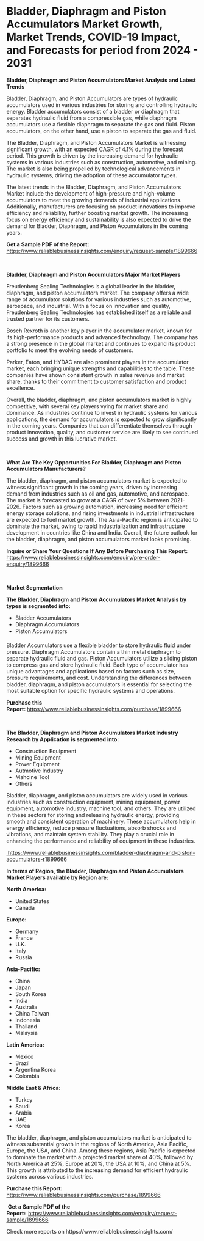 <p><h1>Bladder, Diaphragm and Piston Accumulators Market Growth, Market Trends, COVID-19 Impact, and Forecasts for period from 2024 - 2031</h1></p><p><strong>Bladder, Diaphragm and Piston Accumulators Market Analysis and Latest Trends</strong></p>
<p><p>Bladder, Diaphragm, and Piston Accumulators are types of hydraulic accumulators used in various industries for storing and controlling hydraulic energy. Bladder accumulators consist of a bladder or diaphragm that separates hydraulic fluid from a compressible gas, while diaphragm accumulators use a flexible diaphragm to separate the gas and fluid. Piston accumulators, on the other hand, use a piston to separate the gas and fluid.</p><p>The Bladder, Diaphragm, and Piston Accumulators Market is witnessing significant growth, with an expected CAGR of 4.1% during the forecast period. This growth is driven by the increasing demand for hydraulic systems in various industries such as construction, automotive, and mining. The market is also being propelled by technological advancements in hydraulic systems, driving the adoption of these accumulator types.</p><p>The latest trends in the Bladder, Diaphragm, and Piston Accumulators Market include the development of high-pressure and high-volume accumulators to meet the growing demands of industrial applications. Additionally, manufacturers are focusing on product innovations to improve efficiency and reliability, further boosting market growth. The increasing focus on energy efficiency and sustainability is also expected to drive the demand for Bladder, Diaphragm, and Piston Accumulators in the coming years.</p></p>
<p><strong>Get a Sample PDF of the Report:&nbsp;</strong> <a href="https://www.reliablebusinessinsights.com/enquiry/request-sample/1899666">https://www.reliablebusinessinsights.com/enquiry/request-sample/1899666</a></p>
<p>&nbsp;</p>
<p><strong>Bladder, Diaphragm and Piston Accumulators Major Market Players</strong></p>
<p><p>Freudenberg Sealing Technologies is a global leader in the bladder, diaphragm, and piston accumulators market. The company offers a wide range of accumulator solutions for various industries such as automotive, aerospace, and industrial. With a focus on innovation and quality, Freudenberg Sealing Technologies has established itself as a reliable and trusted partner for its customers.</p><p>Bosch Rexroth is another key player in the accumulator market, known for its high-performance products and advanced technology. The company has a strong presence in the global market and continues to expand its product portfolio to meet the evolving needs of customers.</p><p>Parker, Eaton, and HYDAC are also prominent players in the accumulator market, each bringing unique strengths and capabilities to the table. These companies have shown consistent growth in sales revenue and market share, thanks to their commitment to customer satisfaction and product excellence.</p><p>Overall, the bladder, diaphragm, and piston accumulators market is highly competitive, with several key players vying for market share and dominance. As industries continue to invest in hydraulic systems for various applications, the demand for accumulators is expected to grow significantly in the coming years. Companies that can differentiate themselves through product innovation, quality, and customer service are likely to see continued success and growth in this lucrative market.</p></p>
<p>&nbsp;</p>
<p><strong>What Are The Key Opportunities For Bladder, Diaphragm and Piston Accumulators Manufacturers?</strong></p>
<p><p>The bladder, diaphragm, and piston accumulators market is expected to witness significant growth in the coming years, driven by increasing demand from industries such as oil and gas, automotive, and aerospace. The market is forecasted to grow at a CAGR of over 5% between 2021-2026. Factors such as growing automation, increasing need for efficient energy storage solutions, and rising investments in industrial infrastructure are expected to fuel market growth. The Asia-Pacific region is anticipated to dominate the market, owing to rapid industrialization and infrastructure development in countries like China and India. Overall, the future outlook for the bladder, diaphragm, and piston accumulators market looks promising.</p></p>
<p><strong>Inquire or Share Your Questions If Any Before Purchasing This Report:</strong> <a href="https://www.reliablebusinessinsights.com/enquiry/pre-order-enquiry/1899666">https://www.reliablebusinessinsights.com/enquiry/pre-order-enquiry/1899666</a></p>
<p>&nbsp;</p>
<p><strong>Market Segmentation</strong></p>
<p><strong>The Bladder, Diaphragm and Piston Accumulators Market Analysis by types is segmented into:</strong></p>
<p><ul><li>Bladder Accumulators</li><li>Diaphragm Accumulators</li><li>Piston Accumulators</li></ul></p>
<p><p>Bladder Accumulators use a flexible bladder to store hydraulic fluid under pressure. Diaphragm Accumulators contain a thin metal diaphragm to separate hydraulic fluid and gas. Piston Accumulators utilize a sliding piston to compress gas and store hydraulic fluid. Each type of accumulator has unique advantages and applications based on factors such as size, pressure requirements, and cost. Understanding the differences between bladder, diaphragm, and piston accumulators is essential for selecting the most suitable option for specific hydraulic systems and operations.</p></p>
<p><strong>Purchase this Report:&nbsp;</strong><a href="https://www.reliablebusinessinsights.com/purchase/1899666">https://www.reliablebusinessinsights.com/purchase/1899666</a></p>
<p>&nbsp;</p>
<p><strong>The Bladder, Diaphragm and Piston Accumulators Market Industry Research by Application is segmented into:</strong></p>
<p><ul><li>Construction Equipment</li><li>Mining Equipment</li><li>Power Equipment</li><li>Autmotive Industry</li><li>Mahcine Tool</li><li>Others</li></ul></p>
<p><p>Bladder, diaphragm, and piston accumulators are widely used in various industries such as construction equipment, mining equipment, power equipment, automotive industry, machine tool, and others. They are utilized in these sectors for storing and releasing hydraulic energy, providing smooth and consistent operation of machinery. These accumulators help in energy efficiency, reduce pressure fluctuations, absorb shocks and vibrations, and maintain system stability. They play a crucial role in enhancing the performance and reliability of equipment in these industries.</p></p>
<p><a href="https://www.reliablebusinessinsights.com/bladder-diaphragm-and-piston-accumulators-r1899666">&nbsp;https://www.reliablebusinessinsights.com/bladder-diaphragm-and-piston-accumulators-r1899666</a></p>
<p><strong>In terms of Region, the Bladder, Diaphragm and Piston Accumulators Market Players available by Region are:</strong></p>
<p>
    <p> <strong> North America: </strong>
        <ul>
            <li>United States</li>
            <li>Canada</li>
        </ul>
        </p> 
    <p> <strong> Europe: </strong>
        <ul>
            <li>Germany</li>
            <li>France</li>
            <li>U.K.</li>
            <li>Italy</li>
            <li>Russia</li>
        </ul>
        </p> 
    <p> <strong> Asia-Pacific: </strong>
        <ul>
            <li>China</li>
            <li>Japan</li>
            <li>South Korea</li>
            <li>India</li>
            <li>Australia</li>
            <li>China Taiwan</li>
            <li>Indonesia</li>
            <li>Thailand</li>
            <li>Malaysia</li>
        </ul>
        </p> 
    <p> <strong> Latin America: </strong>
        <ul>
            <li>Mexico</li>
            <li>Brazil</li>
            <li>Argentina Korea</li>
            <li>Colombia</li>
        </ul>
        </p> 
    <p> <strong> Middle East & Africa: </strong>
        <ul>
            <li>Turkey</li>
            <li>Saudi</li>
            <li>Arabia</li>
            <li>UAE</li>
            <li>Korea</li>
        </ul>
    </p>
    </p>
<p><p>The bladder, diaphragm, and piston accumulators market is anticipated to witness substantial growth in the regions of North America, Asia Pacific, Europe, the USA, and China. Among these regions, Asia Pacific is expected to dominate the market with a projected market share of 40%, followed by North America at 25%, Europe at 20%, the USA at 10%, and China at 5%. This growth is attributed to the increasing demand for efficient hydraulic systems across various industries.</p></p>
<p><strong>Purchase this Report: </strong><a href="https://www.reliablebusinessinsights.com/purchase/1899666">https://www.reliablebusinessinsights.com/purchase/1899666</a></p>
<p>&nbsp;<strong>Get a Sample PDF of the Report:&nbsp;&nbsp;</strong><a href="https://www.reliablebusinessinsights.com/enquiry/request-sample/1899666">https://www.reliablebusinessinsights.com/enquiry/request-sample/1899666</a></p>
<p><strong></strong></p>
<p>Check more reports on https://www.reliablebusinessinsights.com/</p>